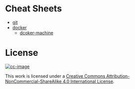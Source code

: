 # Cheat Sheets

- [git](git.md)
- [docker](docker.md)
  - [dcoker-machine](docker-machine.md)

# License

[![cc-image]][cc-url]

This work is licensed under a [Creative Commons Attribution-NonCommercial-ShareAlike 4.0 International License][cc-url].

[cc-image]: https://i.creativecommons.org/l/by-nc-sa/4.0/80x15.png
[cc-url]: https://creativecommons.org/licenses/by-nc-sa/4.0/
